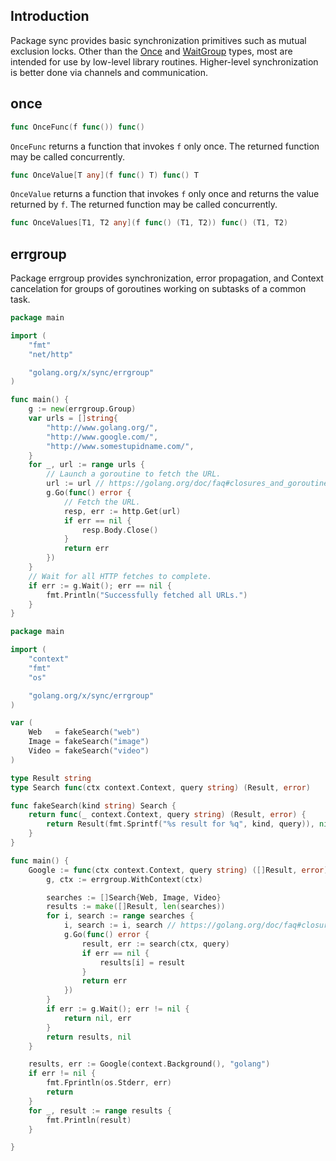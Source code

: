 ## Introduction

Package sync provides basic synchronization primitives such as mutual exclusion locks. Other than the [Once](https://pkg.go.dev/sync#Once) and [WaitGroup](https://pkg.go.dev/sync#WaitGroup) types, most are intended for use by low-level library routines. Higher-level synchronization is better done via channels and communication.

## once

```go
func OnceFunc(f func()) func()
```

`OnceFunc` returns a function that invokes `f` only once. The returned function may be called concurrently.

```go
func OnceValue[T any](f func() T) func() T
```

`OnceValue` returns a function that invokes `f` only once and returns the value returned by `f`. The returned function may be called concurrently.

```go
func OnceValues[T1, T2 any](f func() (T1, T2)) func() (T1, T2)
```

## errgroup

Package errgroup provides synchronization, error propagation, and Context cancelation for groups of goroutines working on subtasks of a common task.

```go
package main

import (
	"fmt"
	"net/http"

	"golang.org/x/sync/errgroup"
)

func main() {
	g := new(errgroup.Group)
	var urls = []string{
		"http://www.golang.org/",
		"http://www.google.com/",
		"http://www.somestupidname.com/",
	}
	for _, url := range urls {
		// Launch a goroutine to fetch the URL.
		url := url // https://golang.org/doc/faq#closures_and_goroutines
		g.Go(func() error {
			// Fetch the URL.
			resp, err := http.Get(url)
			if err == nil {
				resp.Body.Close()
			}
			return err
		})
	}
	// Wait for all HTTP fetches to complete.
	if err := g.Wait(); err == nil {
		fmt.Println("Successfully fetched all URLs.")
	}
}
```



```go
package main

import (
	"context"
	"fmt"
	"os"

	"golang.org/x/sync/errgroup"
)

var (
	Web   = fakeSearch("web")
	Image = fakeSearch("image")
	Video = fakeSearch("video")
)

type Result string
type Search func(ctx context.Context, query string) (Result, error)

func fakeSearch(kind string) Search {
	return func(_ context.Context, query string) (Result, error) {
		return Result(fmt.Sprintf("%s result for %q", kind, query)), nil
	}
}

func main() {
	Google := func(ctx context.Context, query string) ([]Result, error) {
		g, ctx := errgroup.WithContext(ctx)

		searches := []Search{Web, Image, Video}
		results := make([]Result, len(searches))
		for i, search := range searches {
			i, search := i, search // https://golang.org/doc/faq#closures_and_goroutines
			g.Go(func() error {
				result, err := search(ctx, query)
				if err == nil {
					results[i] = result
				}
				return err
			})
		}
		if err := g.Wait(); err != nil {
			return nil, err
		}
		return results, nil
	}

	results, err := Google(context.Background(), "golang")
	if err != nil {
		fmt.Fprintln(os.Stderr, err)
		return
	}
	for _, result := range results {
		fmt.Println(result)
	}

}
```
